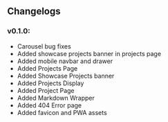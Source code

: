 ## Changelogs

### **v0.1.0**:

- Carousel bug fixes
- Added showcase projects banner in projects page
- Added mobile navbar and drawer
- Added Projects Page
- Added Showcase Projects banner
- Added Projects Display
- Added Project Page
- Added Markdown Wrapper
- Added 404 Error page
- Added favicon and PWA assets
